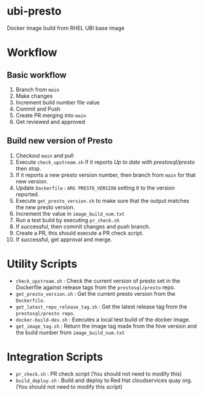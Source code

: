 # ubi-presto

Docker Image build from RHEL UBI base image

# Workflow

## Basic workflow

1. Branch from `main`
2. Make changes
3. Increment build number file value
4. Commit and Push
5. Create PR merging into `main`
6. Get reviewed and approved

## Build new version of Presto

1. Checkout `main` and pull
2. Execute `check_upstream.sh` If it reports _Up to date with prestosql/presto_ then stop.
3. If it reports a new presto version number, then branch from `main` for that new version.
4. Update `Dockerfile` : `ARG PRESTO_VERSION` setting it to the version reported.
5. Execute `get_presto_version.sh` to make sure that the output matches the new presto version.
6. Increment the value in `image_build_num.txt`
7. Run a test build by executing `pr_check.sh`
8. If successful, then commit changes and push branch.
9. Create a PR, this should execute a PR check script.
10. If successful, get approval and merge.

# Utility Scripts

* `check_upstream.sh` : Check the current version of presto set in the Dockerfile against release tags from the `prestosql/presto` repo.
* `get_presto_version.sh` : Get the current presto version from the `Dockerfile`.
* `get_latest_repo_release_tag.sh` : Get the latest release tag from the `prestosql/presto repo`.
* `docker-build-dev.sh` : Executes a local test build of the docker image.
* `get_image_tag.sh` : Return the image tag made from the hive version and the build number from `image_build_num.txt`

# Integration Scripts

* `pr_check.sh` : PR check script (You should not need to modify this)
* `build_deploy.sh` : Build and deploy to Red Hat cloudservices quay org. (You should not need to modify this script)

